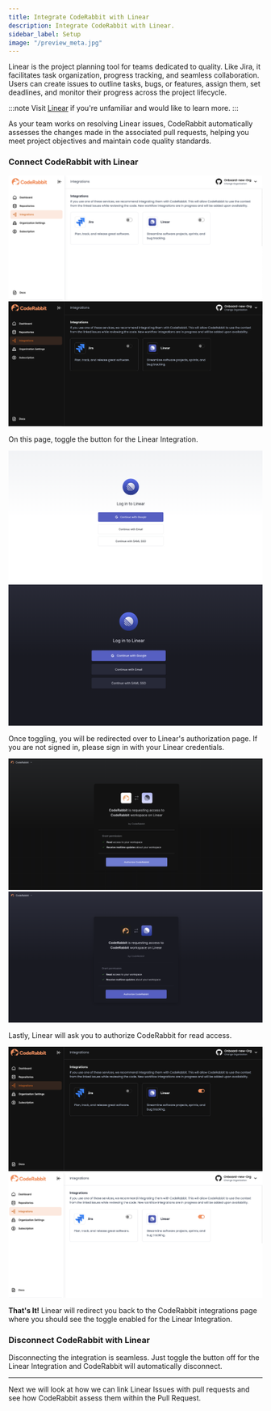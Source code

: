 ```yaml
---
title: Integrate CodeRabbit with Linear
description: Integrate CodeRabbit with Linear.
sidebar_label: Setup
image: "/preview_meta.jpg"
---
```


<head>
 <meta charSet="utf-8" />
  <meta name="title" content="Connect CodeRabbit with Linear" />
  <meta name="description" content="Integrate CodeRabbit with Linear" />

  <meta property="og:type" content="website" />
  <meta property="og:url" content="https://coderabbit.ai/" />
  <meta property="og:title" content="Connect CodeRabbit with Linear" />
  <meta property="og:description" content="CodeRabbit: AI-powered Code Reviews" />
  <meta property="og:image" content="/preview_meta.jpg" />

  <meta name="twitter:image" content="https://coderabbit.ai/preview_meta.jpg" />
  <meta name="twitter:card" content="summary_large_image" />
  <meta name="twitter:title" content="Connect CodeRabbit with Linear" />
  <meta name="twitter:description" content="CodeRabbit: AI-powered Code Reviews" />
</head>

Linear is the project planning tool for teams dedicated to quality. Like Jira, it facilitates task organization, progress tracking, and seamless collaboration. Users can create issues to outline tasks, bugs, or features, assign them, set deadlines, and monitor their progress across the project lifecycle.

:::note
Visit [Linear](https://linear.app/) if you're unfamiliar and would like to learn more.
:::

As your team works on resolving Linear issues, CodeRabbit automatically assesses the changes made in the associated pull requests, helping you meet project objectives and maintain code quality standards.

### Connect CodeRabbit with Linear

![Integrations Page](../images/cr-integrations-light.png#gh-light-mode-only)
![Integrations Page](../images/cr-integrations-dark.png#gh-dark-mode-only)

On this page, toggle the button for the Linear Integration.

![Integrations Page](../images/Linear/linear-login-light.png#gh-light-mode-only)
![Integrations Page](../images/Linear/linear-login.png#gh-dark-mode-only)

Once toggling, you will be redirected over to Linear's authorization page. If you are not signed in, please sign in with your Linear credentials.

![Integrations Page](../images/Linear/linear-auth-light.png#gh-light-mode-only)
![Integrations Page](../images/Linear/linear-auth.png#gh-dark-mode-only)

Lastly, Linear will ask you to authorize CodeRabbit for read access.

![Integrations Page](../images/Linear/linear-connected-dark.png#gh-dark-mode-only)
![Integrations Page](../images/Linear/linear-connected-light.png#gh-light-mode-only)

**That's It!** Linear will redirect you back to the CodeRabbit integrations page where you should see the toggle enabled for the Linear Integration.

### Disconnect CodeRabbit with Linear

Disconnecting the integration is seamless. Just toggle the button off for the Linear Integration and CodeRabbit will automatically disconnect.

---

Next we will look at how we can link Linear Issues with pull requests and see how CodeRabbit assess them within the Pull Request.
